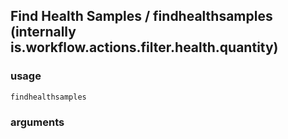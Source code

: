 
## Find Health Samples / findhealthsamples (internally is.workflow.actions.filter.health.quantity)

### usage
`findhealthsamples `

### arguments

